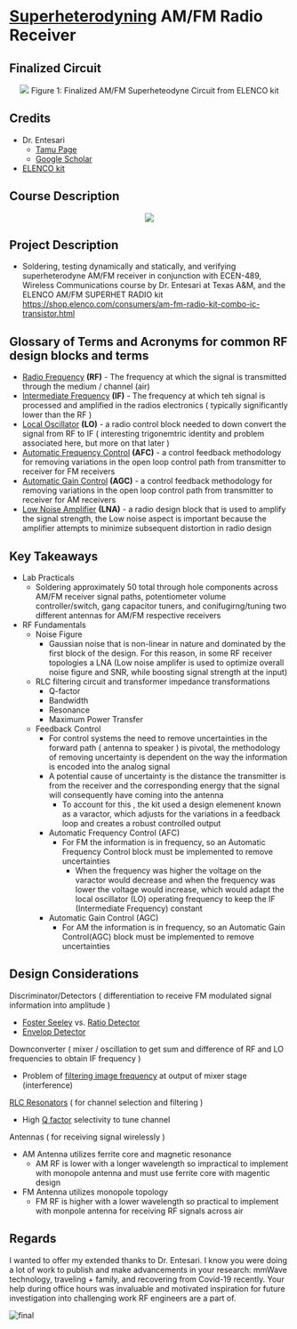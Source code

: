 # [Superheterodyning](https://en.wikipedia.org/wiki/Superheterodyne_receiver) AM/FM Radio Receiver 

## Finalized Circuit
<p align="center">
  <img src="https://user-images.githubusercontent.com/61887299/236638341-f4ba2f65-112b-481f-ba2a-865e8f8638f5.png">
  Figure 1: Finalized AM/FM Superheteodyne Circuit from ELENCO kit
</p>


## Credits
- Dr. Entesari
  - [Tamu Page](https://engineering.tamu.edu/electrical/profiles/kentesari.html)
  - [Google Scholar](https://scholar.google.com/citations?user=_ZYmEFEAAAAJ&hl)
- [ELENCO kit](https://shop.elenco.com/consumers/am-fm-radio-kit-combo-ic-transistor.html)

## Course Description
<p align="center">
  <img src="https://user-images.githubusercontent.com/61887299/236608637-a8c97562-3681-472e-aec6-9c9105861309.png">
</p>

## Project Description
- Soldering, testing dynamically and statically, and verifying superheterodyne AM/FM receiver in conjunction with ECEN-489, Wireless Communications course by Dr. Entesari at Texas A&amp;M, and  the ELENCO AM/FM SUPERHET RADIO kit https://shop.elenco.com/consumers/am-fm-radio-kit-combo-ic-transistor.html 

## Glossary of Terms and Acronyms for common RF design blocks and terms
- <ins>Radio Frequency</ins> **(RF)** - The frequency at which the signal is transmitted through the medium / channel (air)
- <ins>Intermediate Frequency</ins> **(IF)** - The frequency at which teh signal is processed and amplified in the radios electronics ( typically significantly lower than the RF )
- <ins>Local Oscillator</ins> **(LO)** - a radio control block needed to down convert the signal from RF to IF ( interesting trigonemtric identity and problem associated here, but more on that later )
- <ins>Automatic Frequency Control</ins> **(AFC)** - a control feedback methodology for removing variations in the open loop control path from transmitter to receiver for FM receivers
- <ins>Automatic Gain Control</ins> **(AGC)** - a control feedback methodology for removing variations in the open loop control path from transmitter to receiver for AM receivers
- <ins>Low Noise Amplifier</ins> **(LNA)** - a radio design block that is used to amplify the signal strength, the Low noise aspect is important because the amplifier attempts to minimize subsequent distortion in radio design

## Key Takeaways 
- Lab Practicals
  - Soldering approximately 50 total through hole components across AM/FM receiver signal paths, potentiometer volume controller/switch, gang capacitor tuners, and conifugirng/tuning two different antennas for AM/FM respective receivers
- RF Fundamentals
  - Noise Figure
    - Gaussian noise that is non-linear in nature and dominated by the first block of the design. For this reason, in some RF receiver topologies a LNA (Low noise amplifer is used to optimize overall noise figure and SNR, while boosting signal strength at the input)
  - RLC filtering circuit and transformer impedance transformations
    - Q-factor
    - Bandwidth
    - Resonance
    - Maximum Power Transfer
  - Feedback Control
    - For control systems the need to remove uncertainties in the forward path ( antenna to speaker ) is pivotal, the methodology of removing uncertainty is dependent on the way the information is encoded into the analog signal
    - A potential cause of uncertainty is the distance the transmitter is from the receiver and the corresponding energy that the signal will consequently have coming into the antenna
      - To account for this , the kit used a design elemenent known as a varactor, which adjusts for the variations in a feedback loop and creates a robust controlled output
    - Automatic Frequency Control (AFC)
      - For FM the information is in frequency, so an Automatic Frequency Control block must be implemented to remove uncertainties
          - When the frequency was higher the voltage on the varactor would decrease and when the frequency was lower the voltage would increase, which would adapt the local oscillator (LO) operating frequency to keep the IF (Intermediate Frequency) constant
    - Automatic Gain Control (AGC)
      - For AM the information is in frequency, so an Automatic Gain Control(AGC) block must be implemented to remove uncertainties
     
  
## Design Considerations

Discriminator/Detectors ( differentiation to receive FM modulated signal information into amplitude )
- [Foster Seeley](https://en.wikipedia.org/wiki/Foster%E2%80%93Seeley_discriminator) vs. [Ratio Detector](https://en.wikipedia.org/wiki/Ratio_detector)
- [Envelop Detector](https://en.wikipedia.org/wiki/Envelope_detector)


Downconverter ( mixer / oscillation to get sum and difference of RF and LO frequencies to obtain IF frequency )
- Problem of [filtering image frequency](https://en.wikipedia.org/?title=Image_frequency&redirect=no) at output of mixer stage (interference)


[RLC Resonators](https://en.wikipedia.org/wiki/RLC_circuit) ( for channel selection and filtering )
-   High [Q factor](https://en.wikipedia.org/wiki/Q_factor) selectivity to tune channel 


Antennas ( for receiving signal wirelessly )
- AM Antenna utilizes ferrite core and magnetic resonance  
  - AM RF is lower with a longer wavelength so impractical to implement with monopole antenna and must use ferrite core with magentic design
- FM Antenna utilizes monopole topology
  - FM RF is higher with a lower wavelength so practical to implement with monpole antenna for receiving RF signals across air
  
## Regards

I wanted to offer my extended thanks to Dr. Entesari. I know you were doing a lot of work to publish and make advancements in your research: mmWave technology, traveling + family, and recovering from Covid-19 recently. Your help during office hours was invaluable and motivated inspiration for future investigation into challenging work RF engineers are a part of.

![final](https://user-images.githubusercontent.com/61887299/236639110-32417956-10d4-471c-b96b-f9c91d926950.jpg)

  
  
